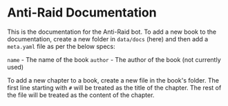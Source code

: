 # Anti-Raid Documentation

This is the documentation for the Anti-Raid bot. To add a new book to the documentation, create a new folder in ``data/docs`` (here) and then add a ``meta.yaml`` file as per the below specs:

``name`` - The name of the book
``author`` - The author of the book (not currently used)

To add a new chapter to a book, create a new file in the book's folder. The first line starting with `#` will be treated as the title of the chapter. The rest of the file will be treated as the content of the chapter.